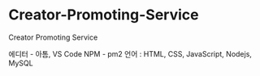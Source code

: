 # Creator-Promoting-Service
Creator Promoting Service

에디터 - 아톰, VS Code 
NPM - pm2
언어 : HTML, CSS, JavaScript, Nodejs, MySQL
